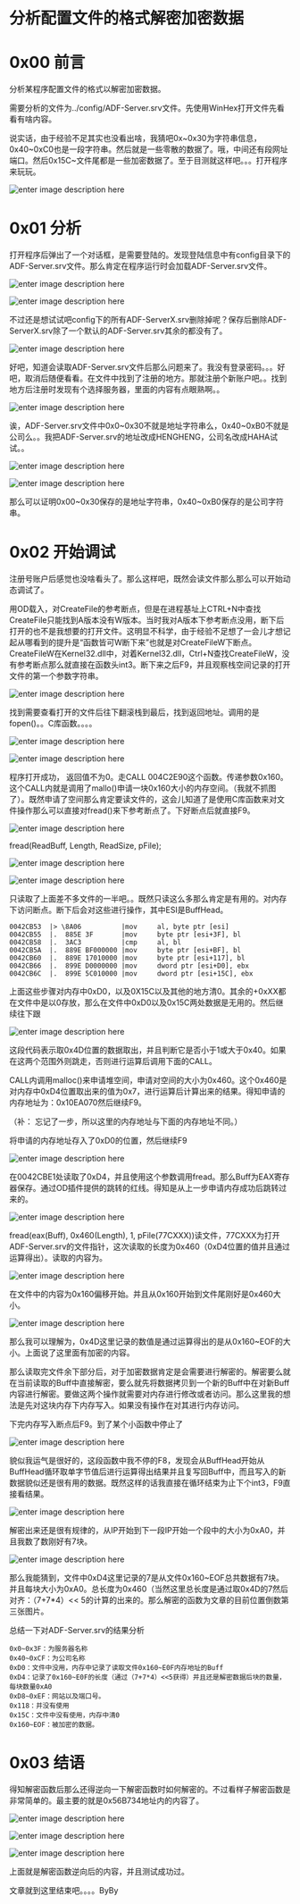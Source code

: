 # 分析配置文件的格式解密加密数据

0x00 前言
=====

分析某程序配置文件的格式以解密加密数据。

需要分析的文件为../config/ADF-Server.srv文件。先使用WinHex打开文件先看看有啥内容。

说实话，由于经验不足其实也没看出啥，我猜吧0x~0x30为字符串信息，0x40~0xC0也是一段字符串。然后就是一些零散的数据了。哦，中间还有段网址端口。然后0x15C~文件尾都是一些加密数据了。至于目测就这样吧。。。打开程序来玩玩。

![enter image description here](http://drops.javaweb.org/uploads/images/42d54b8df84d274d093b2a9b0002699c1c98be90.jpg)

0x01 分析
=====

打开程序后弹出了一个对话框，是需要登陆的。发现登陆信息中有config目录下的ADF-Server.srv文件。那么肯定在程序运行时会加载ADF-Server.srv文件。

![enter image description here](http://drops.javaweb.org/uploads/images/338e36a9d2bab0ebc80ec1a90313d60510aa7d28.jpg)

![enter image description here](http://drops.javaweb.org/uploads/images/fb37d2a1148c86595d15222530b4503dbbc7e5a9.jpg)

不过还是想试试吧config下的所有ADF-ServerX.srv删除掉呢？保存后删除ADF-ServerX.srv除了一个默认的ADF-Server.srv其余的都没有了。

![enter image description here](http://drops.javaweb.org/uploads/images/d4ea96be1c1c8045d1e71f4796df9e6eb1ce39b4.jpg)

好吧，知道会读取ADF-Server.srv文件后那么问题来了。我没有登录密码。。。好吧，取消后随便看看。在文件中找到了注册的地方。那就注册个新账户吧。。找到地方后注册时发现有个选择服务器，里面的内容有点眼熟啊。。

![enter image description here](http://drops.javaweb.org/uploads/images/d4146eb6c93094daad853bfb6593a4d2c65c34c2.jpg)

诶，ADF-Server.srv文件中0x0~0x30不就是地址字符串么，0x40~0xB0不就是公司么。。我把ADF-Server.srv的地址改成HENGHENG，公司名改成HAHA试试。。

![enter image description here](http://drops.javaweb.org/uploads/images/05f55295e0578af986de5f321a12789035d8224e.jpg)

![enter image description here](http://drops.javaweb.org/uploads/images/af588ebf3eefbe514145d902607a4c683d531794.jpg)

那么可以证明0x00~0x30保存的是地址字符串，0x40~0xB0保存的是公司字符串。

0x02 开始调试
=====

注册号账户后感觉也没啥看头了。那么这样吧，既然会读文件那么那么可以开始动态调试了。

用OD载入，对CreateFile的参考断点，但是在进程基址上CTRL+N中查找CreateFile只能找到A版本没有W版本。当时我对A版本下参考断点没用，断下后打开的也不是我想要的打开文件。这明显不科学，由于经验不足想了一会儿才想记起从哪看到的提升是“函数皆可W断下来”也就是对CreateFileW下断点。CreateFileW在Kernel32.dll中，对着Kernel32.dll，Ctrl+N查找CreateFileW，没有参考断点那么就直接在函数头int3。断下来之后F9，并且观察栈空间记录的打开文件的第一个参数字符串。

![enter image description here](http://drops.javaweb.org/uploads/images/39865cbc7a24d64f5ae4b0b495e27c4f44c003d6.jpg)

找到需要查看打开的文件后往下翻滚栈到最后，找到返回地址。调用的是fopen()。。C库函数。。。。

![enter image description here](http://drops.javaweb.org/uploads/images/1d03f7a9e19bee4950af295b10a1695f4c87ad64.jpg)

![enter image description here](http://drops.javaweb.org/uploads/images/1e01d4fc48934e862e59122a506f52a9f8b462c7.jpg)

程序打开成功， 返回值不为0。走CALL 004C2E90这个函数。传递参数0x160。这个CALL内就是调用了mallo()申请一块0x160大小的内存空间。（我就不抓图了）。既然申请了空间那么肯定要读文件的，这会儿知道了是使用C库函数来对文件操作那么可以直接对fread()来下参考断点了。下好断点后就直接F9。

![enter image description here](http://drops.javaweb.org/uploads/images/ef8477df725f48e2bfbcf778659e6cbee9c0bf01.jpg)

fread(ReadBuff, Length, ReadSize, pFile);

![enter image description here](http://drops.javaweb.org/uploads/images/1ff466e4d53aadeb364258b8e542a1608fd37d54.jpg)

![enter image description here](http://drops.javaweb.org/uploads/images/76afcf503a9c0b9e57097075ef10243b96c22c6a.jpg)

只读取了上面差不多文件的一半吧。。既然只读这么多那么肯定是有用的。对内存下访问断点。断下后会对这些进行操作，其中ESI是BuffHead。

```
0042CB53  |> \8A06          |mov     al, byte ptr [esi]
0042CB55  |.  885E 3F       |mov     byte ptr [esi+3F], bl
0042CB58  |.  3AC3          |cmp     al, bl
0042CB5A  |.  889E BF000000 |mov     byte ptr [esi+BF], bl
0042CB60  |.  889E 17010000 |mov     byte ptr [esi+117], bl
0042CB66  |.  899E D0000000 |mov     dword ptr [esi+D0], ebx
0042CB6C  |.  899E 5C010000 |mov     dword ptr [esi+15C], ebx

```

上面这些步骤对内存中0xD0，以及0X15C以及其他的地方清0。其余的+0xXX都在文件中是以0存放，那么在文件中0xD0以及0x15C两处数据是无用的。然后继续往下跟

![enter image description here](http://drops.javaweb.org/uploads/images/25a6ed1ba8b3f3ccdec537049dbc9dca33243c27.jpg)

这段代码表示取0x4D位置的数据取出，并且判断它是否小于1或大于0x40。如果在这两个范围外则跳走，否则进行运算后调用下面的CALL。

CALL内调用malloc()来申请堆空间，申请对空间的大小为0x460。这个0x460是对内存中0xD4位置取出来的值为0x7，进行运算后计算出来的结果。得知申请的内存地址为：0x10EA070然后继续F9。

（补： 忘记了一步，所以这里的内存地址与下面的内存地址不同。）

将申请的内存地址存入了0xD0的位置，然后继续F9

![enter image description here](http://drops.javaweb.org/uploads/images/ae048e99800d81f188f0ce5ea1070a3256a8c79d.jpg)

在0042CBE1处读取了0xD4，并且使用这个参数调用fread。那么Buff为EAX寄存器保存。通过OD插件提供的跳转的红线。得知是从上一步申请内存成功后跳转过来的。

![enter image description here](http://drops.javaweb.org/uploads/images/ca607bcfd7efe8b14a6bb8449104f50054d2a80a.jpg)

fread(eax(Buff), 0x460(Length), 1, pFile(77CXXX))读文件，77CXXX为打开ADF-Server.srv的文件指针，这次读取的长度为0x460（0xD4位置的值并且通过运算得出）。读取的内容为。

![enter image description here](http://drops.javaweb.org/uploads/images/ca5526b9f7555f6899469d09bbecab9c835fb3c2.jpg)

在文件中的内容为0x160偏移开始。并且从0x160开始到文件尾刚好是0x460大小。

![enter image description here](http://drops.javaweb.org/uploads/images/4d5912aec1bc45434430b757b2dd68428e85966f.jpg)

那么我可以理解为，0x4D这里记录的数值是通过运算得出的是从0x160~EOF的大小。上面说了这里面有加密的内容。

那么读取完文件余下部分后，对于加密数据肯定是会需要进行解密的。解密要么就在当前读取的Buff中直接解密，要么就先将数据拷贝到一个新的Buff中在对新Buff内容进行解密。要做这两个操作就需要对内存进行修改或者访问。那么这里我的想法是先对这块内存下内存写入。如果没有操作在对其进行内存访问。

下完内存写入断点后F9。到了某个小函数中停止了

![enter image description here](http://drops.javaweb.org/uploads/images/0b98cf2b2a15e41f224212f2f194faba44675598.jpg)

貌似我运气是很好的，这段函数中我不停的F8，发现会从BuffHead开始从BuffHead循环取单字节值后进行运算得出结果并且复写回Buff中，而且写入的新数据貌似还是很有用的数据。既然这样的话我直接在循环结束为止下个int3，F9直接看结果。

![enter image description here](http://drops.javaweb.org/uploads/images/8062c46a80d1c65dbbf65d4c5df1f4e1787db14e.jpg)

解密出来还是很有规律的，从IP开始到下一段IP开始一个段中的大小为0xA0，并且我数了数刚好有7块。

![enter image description here](http://drops.javaweb.org/uploads/images/353e1db4b3b0c201bed1b7ad89e7f408460c98ca.jpg)

那么我能猜到，文件中0xD4这里记录的7是从文件0x160~EOF总共数据有7块。并且每块大小为0xA0。总长度为0x460（当然这里总长度是通过取0x4D的7然后对齐：（7+7*4）<< 5的计算的出来的。那么解密的函数为文章的目前位置倒数第三张图片。

总结一下对ADF-Server.srv的结果分析

```
0x0~0x3F：为服务器名称
0x40~0xCF：为公司名称
0xD0：文件中没用，内存中记录了读取文件0x160~E0F内存地址的Buff
0xD4：记录了0x160~E0F的长度（通过（7+7*4）<<5获得）并且还是解密数据后块的数量，每块数量0xA0
0xD8~0xEF：网站以及端口号。
0x118：并没有使用
0x15C：文件中没有使用，内存中清0
0x160~EOF：被加密的数据。

```

0x03 结语
=====

得知解密函数后那么还得逆向一下解密函数时如何解密的。不过看样子解密函数是非常简单的。最主要的就是0x56B734地址内的内容了。

![enter image description here](http://drops.javaweb.org/uploads/images/5fa59919eb3e16bd7b96e6f2cf1962b7fdb409c1.jpg)

![enter image description here](http://drops.javaweb.org/uploads/images/8d1e6ab06cb85c11004a18b640930d25f9afc3af.jpg)

![enter image description here](http://drops.javaweb.org/uploads/images/8740f989ae7a9a30b878585bc41acd1d008d43fc.jpg)

上面就是解密函数逆向后的内容，并且测试成功过。

文章就到这里结束吧。。。。ByBy